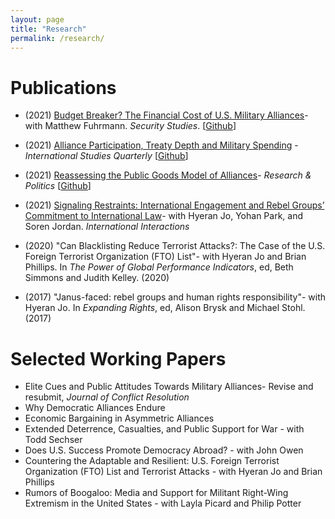 ```yaml
---
layout: page
title: "Research"
permalink: /research/ 
---
```


# Publications
- (2021) [Budget Breaker? The Financial Cost of U.S. Military Alliances](https://www.tandfonline.com/doi/full/10.1080/09636412.2021.2021280)- with Matthew Fuhrmann. *Security Studies*. [[Github](https://github.com/joshuaalley/us-alliances-milex)]

- (2021) [Alliance Participation, Treaty Depth and Military Spending](https://academic.oup.com/isq/advance-article-abstract/doi/10.1093/isq/sqab077/6372132) - *International Studies Quarterly* [[Github](https://github.com/joshuaalley/arms-allies)] 

- (2021) [Reassessing the Public Goods Model of Alliances](https://journals.sagepub.com/doi/10.1177/20531680211005225)-  *Research & Politics* [[Github](https://github.com/joshuaalley/public-goods-test)]

- (2021) [Signaling Restraints: International Engagement and Rebel Groups’ Commitment to International Law](https://www.tandfonline.com/doi/full/10.1080/03050629.2020.1814761)- with Hyeran Jo, Yohan Park, and Soren Jordan. *International Interactions* 

- (2020) "Can Blacklisting Reduce Terrorist Attacks?: The Case of the U.S. Foreign Terrorist Organization (FTO) List"- with Hyeran Jo and Brian Phillips. In *The Power of Global Performance Indicators*, ed, Beth Simmons and Judith Kelley. (2020) 

- (2017) "Janus-faced: rebel groups and human rights responsibility"- with Hyeran Jo. In *Expanding Rights*, ed, Alison Brysk and Michael Stohl. (2017)


# Selected Working Papers

- Elite Cues and Public Attitudes Towards Military Alliances- Revise and resubmit, *Journal of Conflict Resolution*
- Why Democratic Alliances Endure
- Economic Bargaining in Asymmetric Alliances
- Extended Deterrence, Casualties, and Public Support for War - with Todd Sechser
- Does U.S. Success Promote Democracy Abroad? - with John Owen
- Countering the Adaptable and Resilient: U.S. Foreign Terrorist Organization (FTO) List and Terrorist Attacks - with Hyeran Jo and Brian Phillips
- Rumors of Boogaloo: Media and Support for Militant Right-Wing Extremism in the United States - with Layla Picard and Philip Potter

